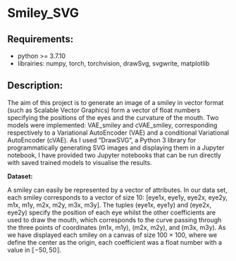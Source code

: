 # Smiley_SVG

## Requirements: 

- python >= 3.7.10
- librairies: numpy, torch, torchvision, drawSvg, svgwrite, matplotlib 

## Description: 

The aim of this project is to generate an image of a smiley in vector format (such as Scalable Vector Graphics) form a vector of float numbers specifying the positions of the eyes and the curvature of the mouth. Two models were implemented: VAE_smiley and cVAE_smiley, corresponding respectively to a Variational AutoEncoder (VAE) and a conditional Variational AutoEncoder (cVAE). As I used ”DrawSVG”, a Python 3 library for programmatically generating SVG images and displaying them in a Jupyter notebook, I have provided two Jupyter notebooks that can be run directly with saved trained models to visualise the results.

__Dataset:__

A smiley can easily be represented by a vector of attributes. In our data set, each smiley corresponds to a vector of size 10: [eye1x, eye1y, eye2x, eye2y, m1x, m1y, m2x, m2y, m3x, m3y]. The tuples (eye1x, eye1y) and (eye2x, eye2y) specify the position of each eye whilst the other coefficients are used to draw the mouth, which corresponds to the curve passing through the three points of coordinates (m1x, m1y), (m2x, m2y), and (m3x, m3y). As we have displayed each smiley on a canvas of size 100 × 100, where we define the center as the origin, each coefficient was a float number with a value in  $\llbracket −50,50 \rrbracket$.


